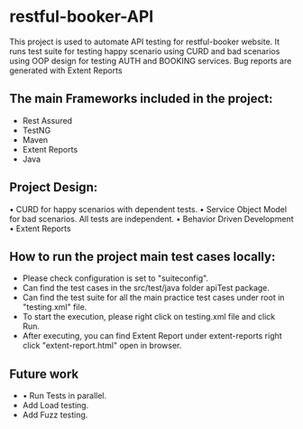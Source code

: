 # restful-booker-API

This project is used to automate API testing for restful-booker website. It runs test suite for testing happy scenario using CURD and bad scenarios using OOP design for testing AUTH and BOOKING services. Bug reports are generated with Extent Reports
## The main Frameworks included in the project:

 - Rest Assured
 - TestNG
 - Maven
 - Extent Reports
 - Java

## Project Design:
•	CURD for happy scenarios with dependent tests.
•	Service Object Model for bad scenarios. All tests are independent.
•	Behavior Driven Development
•	Extent Reports


    

## How to run the project main test cases locally:

- Please check configuration is set to "suiteconfig".
- Can find the test cases in the src/test/java folder apiTest package. 
- Can find the test suite for all the main practice test cases under root in "testing.xml" file.
- To start the execution, please right click on testing.xml file and click Run.
- After executing, you can find Extent Report under extent-reports right click "extent-report.html" open in browser.
## Future work
- •	Run Tests in parallel.
- Add Load testing.
- Add Fuzz testing.